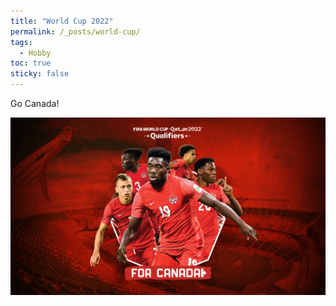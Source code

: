 ```yaml
---
title: "World Cup 2022"
permalink: /_posts/world-cup/
tags:
  - Hobby
toc: true
sticky: false
---
```


Go Canada!
<br/>

![canada worldcup image](https://github.com/julianajlee/julianajlee.github.io/blob/master/assets/images/canada-world-cup-promo.png)

